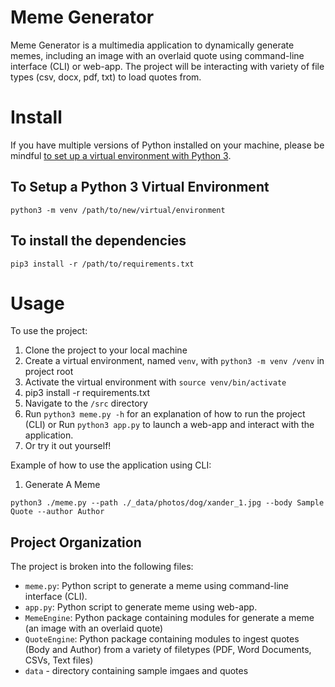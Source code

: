 # Meme Generator

Meme Generator is a multimedia application to dynamically generate memes, including an image with an overlaid quote using command-line interface (CLI) or web-app. The project will be interacting with variety of file types (csv, docx, pdf, txt) to load quotes from.

# Install

If you have multiple versions of Python installed on your machine, please be mindful [to set up a virtual environment with Python 3](https://docs.python.org/3/library/venv.html).

## To Setup a Python 3  Virtual  Environment

```python3 -m venv /path/to/new/virtual/environment```

## To install the dependencies

```pip3 install -r /path/to/requirements.txt```

# Usage

To use the project:

1. Clone the project to your local machine
2. Create a virtual environment, named `venv`, with `python3 -m venv /venv` in project root
3. Activate the virtual environment with `source venv/bin/activate`
4. pip3 install -r requirements.txt
5. Navigate to the `/src` directory
6. Run `python3 meme.py -h` for an explanation of how to run the project (CLI) or Run `python3 app.py` to launch a web-app and interact with the application.
7. Or try it out yourself!

Example of how to use the application using CLI:

1. Generate A Meme

`python3 ./meme.py --path ./_data/photos/dog/xander_1.jpg --body Sample Quote --author Author`

## Project Organization

The project is broken into the following files:

- `meme.py`: Python script to generate a meme using command-line interface (CLI). 
- `app.py`: Python script to generate meme using web-app.
- `MemeEngine`: Python package containing modules for generate a meme (an image with an overlaid quote)
- `QuoteEngine`: Python package containing modules to ingest quotes (Body and Author) from a variety of filetypes (PDF, Word Documents, CSVs, Text files)
- `data` - directory containing sample imgaes and quotes

